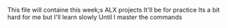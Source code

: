 This file will containe this week;s ALX projects
It'll be for practice
Its a bit hard for me but I'll learn slowly
Until I master the commands 
